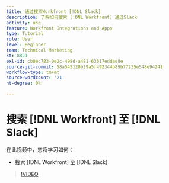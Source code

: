 ```yaml
---
title: 通过搜索Workfront [!DNL Slack]
description: 了解如何搜索 [!DNL Workfront] 通过Slack
activity: use
feature: Workfront Integrations and Apps
type: Tutorial
role: User
level: Beginner
team: Technical Marketing
kt: 8821
exl-id: cb0ec783-0e2c-498d-a481-63617eddae8e
source-git-commit: 58a545120b29a5f492344b89b77235e548e94241
workflow-type: tm+mt
source-wordcount: '21'
ht-degree: 0%

---
```


# 搜索 [!DNL Workfront] 至 [!DNL Slack]

在此视频中，您将学习如何：

* 搜索 [!DNL Workfront] 至 [!DNL Slack]

>[!VIDEO](https://video.tv.adobe.com/v/335121/?quality=12)
